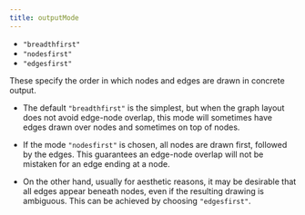```yaml
---
title: outputMode
---
```

* `"breadthfirst"`
* `"nodesfirst"`
* `"edgesfirst"`

These specify the order in which nodes and edges are drawn in concrete
output.

* The default `"breadthfirst"` is the simplest, but when the graph
layout does not avoid edge-node overlap, this mode will sometimes have
edges drawn over nodes and sometimes on top of nodes.

* If the mode `"nodesfirst"` is chosen, all nodes are drawn first, followed by the
edges. This guarantees an edge-node overlap will not be mistaken for
an edge ending at a node.

* On the other hand, usually for aesthetic
reasons, it may be desirable that all edges appear beneath nodes, even
if the resulting drawing is ambiguous. This can be achieved by choosing
`"edgesfirst"`.
